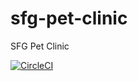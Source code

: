 # sfg-pet-clinic

SFG Pet Clinic


[![CircleCI](https://circleci.com/gh/kelmorgan/sfg-pet-clinic/tree/master.svg?style=svg)](https://circleci.com/gh/kelmorgan/sfg-pet-clinic/tree/master)